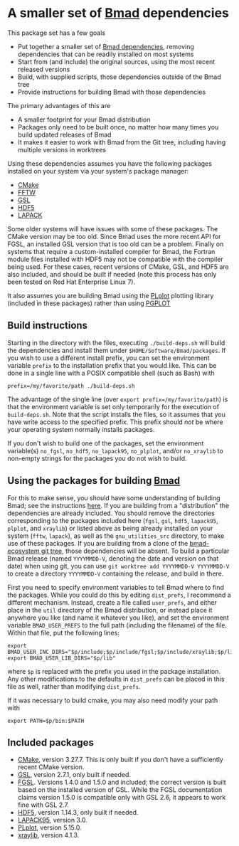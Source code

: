 # A smaller set of [Bmad](https://github.com/bmad-sim/bmad-ecosystem) dependencies
This package set has a few goals
* Put together a smaller set of [Bmad dependencies](https://github.com/bmad-sim/bmad-external-deps), removing dependencies that can be readily installed on most systems
* Start from (and include) the original sources, using the most recent released versions
* Build, with supplied scripts, those dependencies outside of the Bmad tree
* Provide instructions for building Bmad with those dependencies

The primary advantages of this are
* A smaller footprint for your Bmad distribution
* Packages only need to be built once, no matter how many times you build updated releases of Bmad
* It makes it easier to work with Bmad from the Git tree, including having multiple versions in worktrees

Using these dependencies assumes you have the following packages installed on your system via your system's package manager:
* [CMake](https://cmake.org/)
* [FFTW](https://www.fftw.org/)
* [GSL](https://www.gnu.org/software/gsl/)
* [HDF5](https://www.hdfgroup.org/solutions/hdf5/)
* [LAPACK](https://www.netlib.org/lapack/)

Some older systems will have issues with some of these packages. The CMake version may be too old. Since Bmad uses the more recent API for FGSL, an installed GSL version that is too old can be a problem. Finally on systems that require a custom-installed compiler for Bmad, the Fortran module files installed with HDF5 may not be compatible with the compiler being used. For these cases, recent versions of CMake, GSL, and HDF5 are also included, and should be built if needed (note this process has only been tested on Red Hat Enterprise Linux 7).

It also assumes you are building Bmad using the [PLplot](https://plplot.sourceforge.net/) plotting library (included in these packages) rather than using [PGPLOT](https://sites.astro.caltech.edu/~tjp/pgplot/)
## Build instructions
Starting in the directory with the files, executing `./build-deps.sh` will build the dependencies and install them under `$HOME/Software/Bmad/packages`. If you wish to use a different install prefix, you can set the environment variable `prefix` to the installation prefix that you would like. This can be done in a single line with a POSIX compatible shell (such as Bash) with
```
prefix=/my/favorite/path ./build-deps.sh
```
The advantage of the single line (over `export prefix=/my/favorite/path`) is that the environment variable is set only temporarily for the execution of `build-deps.sh`. Note that the script installs the files, so it assumes that you have write access to the specified prefix. This prefix should _not_ be where your operating system normally installs packages.

If you don't wish to build one of the packages, set the environment variable(s) `no_fgsl`, `no_hdf5`, `no_lapack95`, `no_plplot`, and/or `no_xraylib` to non-empty strings for the packages you do not wish to build.
## Using the packages for building [Bmad](https://github.com/bmad-sim/bmad-ecosystem)
For this to make sense, you should have some understanding of building Bmad; see the instructions [here](https://wiki.classe.cornell.edu/ACC/ACL/OffsiteDoc). If you are building from a "distribution" the dependencies are already included. You should remove the directories corresponding to the packages included here (`fgsl`, `gsl`, `hdf5`, `lapack95`, `plplot`, and `xraylib`) or listed above as being already installed on your system (`fftw`, `lapack`), as well as the `gnu_utilities_src` directory, to make use of these packages. If you are building from a clone of the [bmad-ecosystem git tree](https://github.com/bmad-sim/bmad-ecosystem), those dependencies will be absent. To build a particular Bmad release (named `YYYYMMDD-V`, denoting the date and version on that date) when using git, you can use `git worktree add YYYYMMDD-V YYYYMMDD-V` to create a directory `YYYYMMDD-V` containing the release, and build in there.

First you need to specify environment variables to tell Bmad where to find the packages. While you could do this by editing `dist_prefs`, I recommend a different mechanism. Instead, create a file called `user_prefs`, and either place in the `util` directory of the Bmad distribution, or instead place it anywhere you like (and name it whatever you like), and set the environment variable `BMAD_USER_PREFS` to the full path (including the filename) of the file. Within that file, put the following lines:
```
export BMAD_USER_INC_DIRS="$p/include;$p/include/fgsl;$p/include/xraylib;$p/lib/fortran/modules/lapack95;$p/lib/fortran/modules/plplot"
export BMAD_USER_LIB_DIRS="$p/lib"
```
where `$p` is replaced with the prefix you used in the package installation. Any other modifications to the defaults in `dist_prefs` can be placed in this file as well, rather than modifying `dist_prefs`.

If it was necessary to build cmake, you may also need modify your path with
```
export PATH=$p/bin:$PATH
```
## Included packages
* [CMake](https://cmake.org/), version 3.27.7. This is only built if you don't have a sufficiently recent CMake version.
* [GSL](https://www.gnu.org/software/gsl/), version 2.7.1, only built if needed.
* [FGSL](https://doku.lrz.de/fgsl-a-fortran-interface-to-the-gnu-scientific-library-10746505.html). Versions 1.4.0 and 1.5.0 and included; the correct version is built based on the installed version of GSL. While the FGSL documentation claims version 1.5.0 is compatible only with GSL 2.6, it appears to work fine with GSL 2.7.
* [HDF5](https://www.hdfgroup.org/solutions/hdf5/), version 1.14.3, only built if needed.
* [LAPACK95](https://www.netlib.org/lapack95/), version 3.0.
* [PLplot](https://plplot.sourceforge.net/), version 5.15.0.
* [xraylib](https://github.com/tschoonj/xraylib), version 4.1.3.
